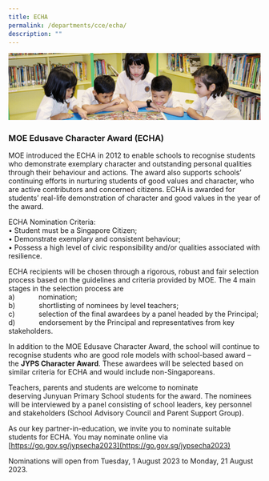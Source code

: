 ```yaml
---
title: ECHA
permalink: /departments/cce/echa/
description: ""
---
```

![](/images/banner.gif)

### **MOE Edusave Character Award (ECHA)**

MOE introduced the ECHA in 2012 to enable schools to recognise students who demonstrate exemplary character and outstanding personal qualities through their behaviour and actions. The award also supports schools’ continuing efforts in nurturing students of good values and character, who are active contributors and concerned citizens. ECHA is awarded for students’ real-life demonstration of character and good values in the year of the award.

ECHA Nomination Criteria: <br>
• Student must be a Singapore Citizen;<br>
• Demonstrate exemplary and consistent behaviour;<br>
• Possess a high level of civic responsibility and/or qualities associated with resilience.

ECHA recipients will be chosen through a rigorous, robust and fair selection process based on the guidelines and criteria provided by MOE. The 4 main stages in the selection process are<br>
a)&nbsp;&nbsp;&nbsp;&nbsp;&nbsp;&nbsp;&nbsp;&nbsp;&nbsp;&nbsp;&nbsp; nomination;<br>
b)&nbsp;&nbsp;&nbsp;&nbsp;&nbsp;&nbsp;&nbsp;&nbsp;&nbsp;&nbsp;&nbsp; shortlisting of nominees by level teachers;<br>
c)&nbsp;&nbsp;&nbsp;&nbsp;&nbsp;&nbsp;&nbsp;&nbsp;&nbsp;&nbsp;&nbsp; selection of the final awardees by a panel headed by the Principal;&nbsp;<br>
d)&nbsp;&nbsp;&nbsp;&nbsp;&nbsp;&nbsp;&nbsp;&nbsp;&nbsp;&nbsp;&nbsp; endorsement by the Principal and representatives from key stakeholders.

In addition to the MOE Edusave Character Award, the school will continue to recognise students who are good role models with school-based award – the **JYPS Character Award**. These awardees will be selected based on similar criteria for ECHA and would include non-Singaporeans.

Teachers, parents and students are welcome to nominate deserving&nbsp;Junyuan Primary School students for the award. The nominees will be interviewed by a panel consisting of school leaders, key personnel and stakeholders (School Advisory Council and Parent Support Group).

As our key partner-in-education, we invite you to nominate suitable students for ECHA. You may nominate online via [https://go.gov.sg/jypsecha2023](https://go.gov.sg/jypsecha2023)

Nominations will open from Tuesday, 1 August 2023 to Monday, 21 August 2023.